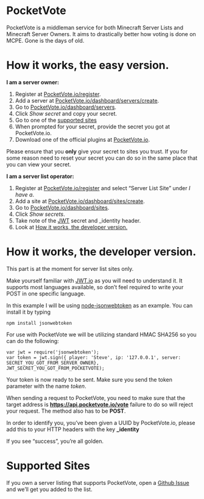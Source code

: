 PocketVote
==========

PocketVote is a middleman service for both Minecraft Server Lists and Minecraft
Server Owners. It aims to drastically better how voting is done on MCPE. Gone is
the days of old.

How it works, the easy version.
===============================

**I am a server owner:**

1.  Register at [PocketVote.io/register](https://pocketvote.io/register).
2.  Add a server at [PocketVote.io/dashboard/servers/create](https://pocketvote.io/dashboard/servers/create).
3.  Go to [PocketVote.io/dashboard/servers](https://pocketvote.io/dashboard/servers).
4.  Click *Show secret* and copy your secret.
5.  Go to one of the [supported sites](#supported-sites)
6.  When prompted for your secret, provide the secret you got at PocketVote.io.
7.  Download one of the official plugins at [PocketVote.io](https://pocketvote.io/#services).

Please ensure that you **only** give your secret to sites you trust. If you
for some reason need to reset your secret you can do so in the same place
that you can view your secret.

**I am a server list operator:**

1.  Register at [PocketVote.io/register](https://pocketvote.io/register) and select “Server List Site” under *I have a*.
2.  Add a site at [PocketVote.io/dashboard/sites/create](https://pocketvote.io/dashboard/sites/create).
3.  Go to [PocketVote.io/dashboard/sites](https://pocketvote.io/dashboard/sites).
4.  Click *Show secrets*.
5.  Take note of the [JWT](http://jwt.io) secret and \_identity header.
5.  Look at [How it works, the developer version.](#how-it-works-the-developer-version)

How it works, the developer version.
====================================

This part is at the moment for server list sites only.

Make yourself familiar with [JWT.io](https://jwt.io/) as you will need to
understand it. It supports most languages available, so don’t feel required to
write your POST in one specific language.

In this example I will be using
[node-jsonwebtoken](https://github.com/auth0/node-jsonwebtoken) as an example.
You can install it by typing

~~~~~~~~~~~~~~~~~~~~~~~~~~~~~~~~~~~~~~~~~~~~~~~~~~~~~~~~~~~~~~~~~~~~~~~~~~~~~~~~
npm install jsonwebtoken
~~~~~~~~~~~~~~~~~~~~~~~~~~~~~~~~~~~~~~~~~~~~~~~~~~~~~~~~~~~~~~~~~~~~~~~~~~~~~~~~

For use with PocketVote we will be utilizing standard HMAC SHA256 so you can do
the following:

~~~~~~~~~~~~~~~~~~~~~~~~~~~~~~~~~~~~~~~~~~~~~~~~~~~~~~~~~~~~~~~~~~~~~~~~~~~~~~~~
var jwt = require('jsonwebtoken');
var token = jwt.sign({ player: 'Steve', ip: '127.0.0.1', server: SECRET_YOU_GOT_FROM_SERVER_OWNER}, JWT_SECRET_YOU_GOT_FROM_POCKETVOTE);
~~~~~~~~~~~~~~~~~~~~~~~~~~~~~~~~~~~~~~~~~~~~~~~~~~~~~~~~~~~~~~~~~~~~~~~~~~~~~~~~

Your token is now ready to be sent. Make sure you send the token parameter with
the name *token*.

When sending a request to PocketVote, you need to make sure that the target
address is **https://api.pocketvote.io/vote** failure to do so will reject your
request. The method also has to be **POST**.

In order to identify you, you’ve been given a UUID by PocketVote.io, please add
this to your HTTP headers with the key **\_identity**

If you see “success”, you’re all golden.

Supported Sites
===============

If you own a server listing that supports PocketVote, open a [Github
Issue](https://github.com/ProjectInfinity/PocketVote/issues/new) and we’ll get
you added to the list.
